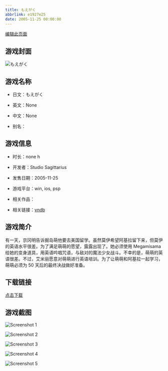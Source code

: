 ```yaml
---
title: もえがく
abbrlink: e1927e25
date: 2005-11-25 00:00:00
---
```

[编辑此页面](https://github.com/ACG-3/ADV3-source/blob/main/source/_posts/games/%E3%82%82%E3%81%88%E3%81%8C%E3%81%8F.md)

## 游戏封面

![もえがく](https://pan.timero.xyz/d/onedrive/img_lib_001/%E3%82%82%E3%81%88%E3%81%8C%E3%81%8F_cover.avif)


## 游戏名称

- 日文：もえがく
- 英文：None
- 中文：None

- 别名：


## 游戏信息

- 时长：none h
- 开发者：Studio Sagittarius
- 发售日期：2005-11-25
- 游戏平台：win, ios, psp
- 相关作品：

- 相关链接：[vndb](https://vndb.org/v11699)


## 游戏简介

有一天，京冈明告诉掘岛萌他要去美国留学。虽然莫伊希望阿基拉留下来，但莫伊的英语水平很差。为了满足萌萌的愿望，露露出现了。她必须使用 Megamisama 给她的变身道具，用英语吟唱咒语，与敌对的魔法少女战斗。不幸的是，萌萌的英语很差。不过，艾米丽愿意对萌萌进行英语培训。为了让萌萌和阿基拉一起学习，萌萌必须为 50 天后的最终决战做好准备。




## 下载链接

[点击下载](https://pan.timero.xyz/onedrive/adv_lib_001/%E3%82%82%E3%81%88%E3%81%8C%E3%81%8F)


## 游戏截图


![Screenshot 1](https://pan.timero.xyz/d/onedrive/img_lib_001/%E3%82%82%E3%81%88%E3%81%8C%E3%81%8F_Screenshot_1.avif)

![Screenshot 2](https://pan.timero.xyz/d/onedrive/img_lib_001/%E3%82%82%E3%81%88%E3%81%8C%E3%81%8F_Screenshot_2.avif)

![Screenshot 3](https://pan.timero.xyz/d/onedrive/img_lib_001/%E3%82%82%E3%81%88%E3%81%8C%E3%81%8F_Screenshot_3.avif)

![Screenshot 4](https://pan.timero.xyz/d/onedrive/img_lib_001/%E3%82%82%E3%81%88%E3%81%8C%E3%81%8F_Screenshot_4.avif)

![Screenshot 5](https://pan.timero.xyz/d/onedrive/img_lib_001/%E3%82%82%E3%81%88%E3%81%8C%E3%81%8F_Screenshot_5.avif)


